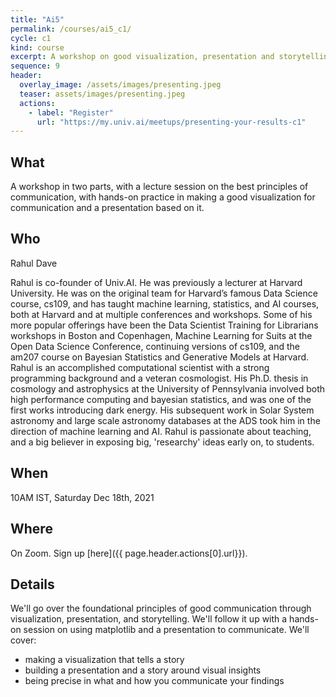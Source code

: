```yaml
---
title: "Ai5"
permalink: /courses/ai5_c1/
cycle: c1
kind: course
excerpt: A workshop on good visualization, presentation and storytelling techniques to communicate insigh from your data and your models.
sequence: 9
header:
  overlay_image: /assets/images/presenting.jpeg
  teaser: assets/images/presenting.jpeg
  actions:
    - label: "Register"
      url: "https://my.univ.ai/meetups/presenting-your-results-c1"
---
```


## What

A workshop in two parts, with a lecture session on the best principles of communication, with hands-on
practice in making a good visualization for communication and a presentation based on it.

## Who

Rahul Dave

Rahul is co-founder of Univ.AI. He was previously a lecturer at Harvard University. He was on the original team for Harvard’s famous Data Science course, cs109, and has taught machine learning, statistics, and AI courses, both at Harvard and at multiple conferences and workshops. Some of his more popular offerings have been the Data Scientist Training for Librarians workshops in Boston and Copenhagen, Machine Learning for Suits at the Open Data Science Conference, continuing versions of cs109, and the am207 course on Bayesian Statistics and Generative Models at Harvard. Rahul is an accomplished computational scientist with a strong programming background and a veteran cosmologist. His Ph.D. thesis in cosmology and astrophysics at the University of Pennsylvania involved both high performance computing and bayesian statistics, and was one of the first works introducing dark energy. His subsequent work in Solar System astronomy and large scale astronomy databases at the ADS took him in the direction of machine learning and AI. Rahul is passionate about teaching, and a big believer in exposing big, 'researchy' ideas early on, to students. 

## When

10AM IST, Saturday Dec 18th, 2021

## Where

On Zoom. Sign up [here]({{ page.header.actions[0].url}}).

## Details

We'll go over the foundational principles of good communication through visualization, presentation, and storytelling.
We'll follow it up with a hands-on session on using matplotlib and a presentation to communicate. We'll cover:

- making  a visualization that tells a story
- building a presentation and a story around visual insights
- being precise in what and how you communicate your findings
